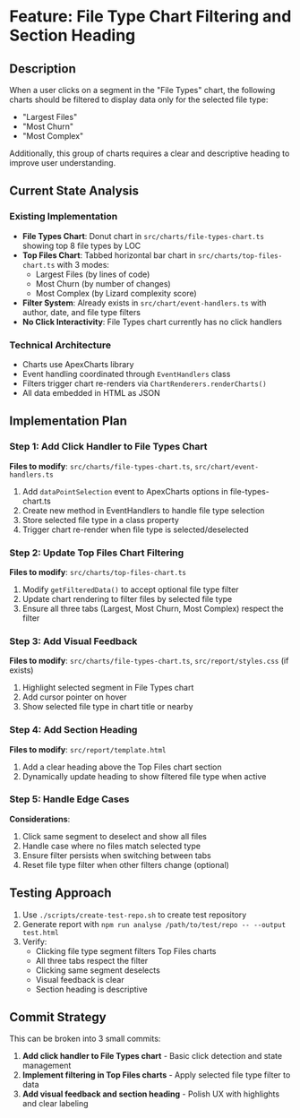 # Feature: File Type Chart Filtering and Section Heading

## Description

When a user clicks on a segment in the "File Types" chart, the following charts should be filtered to display data only for the selected file type:

-   "Largest Files"
-   "Most Churn"
-   "Most Complex"

Additionally, this group of charts requires a clear and descriptive heading to improve user understanding.

## Current State Analysis

### Existing Implementation
- **File Types Chart**: Donut chart in `src/charts/file-types-chart.ts` showing top 8 file types by LOC
- **Top Files Chart**: Tabbed horizontal bar chart in `src/charts/top-files-chart.ts` with 3 modes:
  - Largest Files (by lines of code)
  - Most Churn (by number of changes)
  - Most Complex (by Lizard complexity score)
- **Filter System**: Already exists in `src/chart/event-handlers.ts` with author, date, and file type filters
- **No Click Interactivity**: File Types chart currently has no click handlers

### Technical Architecture
- Charts use ApexCharts library
- Event handling coordinated through `EventHandlers` class
- Filters trigger chart re-renders via `ChartRenderers.renderCharts()`
- All data embedded in HTML as JSON

## Implementation Plan

### Step 1: Add Click Handler to File Types Chart
**Files to modify**: `src/charts/file-types-chart.ts`, `src/chart/event-handlers.ts`

1. Add `dataPointSelection` event to ApexCharts options in file-types-chart.ts
2. Create new method in EventHandlers to handle file type selection
3. Store selected file type in a class property
4. Trigger chart re-render when file type is selected/deselected

### Step 2: Update Top Files Chart Filtering
**Files to modify**: `src/charts/top-files-chart.ts`

1. Modify `getFilteredData()` to accept optional file type filter
2. Update chart rendering to filter files by selected file type
3. Ensure all three tabs (Largest, Most Churn, Most Complex) respect the filter

### Step 3: Add Visual Feedback
**Files to modify**: `src/charts/file-types-chart.ts`, `src/report/styles.css` (if exists)

1. Highlight selected segment in File Types chart
2. Add cursor pointer on hover
3. Show selected file type in chart title or nearby

### Step 4: Add Section Heading
**Files to modify**: `src/report/template.html`

1. Add a clear heading above the Top Files chart section
2. Dynamically update heading to show filtered file type when active

### Step 5: Handle Edge Cases
**Considerations**:

1. Click same segment to deselect and show all files
2. Handle case where no files match selected type
3. Ensure filter persists when switching between tabs
4. Reset file type filter when other filters change (optional)

## Testing Approach

1. Use `./scripts/create-test-repo.sh` to create test repository
2. Generate report with `npm run analyse /path/to/test/repo -- --output test.html`
3. Verify:
   - Clicking file type segment filters Top Files charts
   - All three tabs respect the filter
   - Clicking same segment deselects
   - Visual feedback is clear
   - Section heading is descriptive

## Commit Strategy

This can be broken into 3 small commits:

1. **Add click handler to File Types chart** - Basic click detection and state management
2. **Implement filtering in Top Files charts** - Apply selected file type filter to data
3. **Add visual feedback and section heading** - Polish UX with highlights and clear labeling
